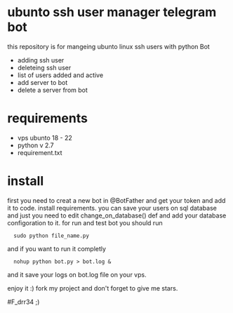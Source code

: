 # ubunto ssh user manager telegram bot
this repository is for mangeing ubunto linux ssh users with python Bot
  * adding ssh user
  * deleteing ssh user
  * list of users added and active
  * add server to bot
  * delete a server from bot

# requirements
  
  * vps ubunto 18 - 22
  * python v 2.7
  * requirement.txt

# install
first you need to creat a new bot in @BotFather and get your token and add it to code.
install requirements.
you can save your users on sql database and just you need to edit change_on_database() def and add your database configoration to it.
for run and test bot you should run 

      sudo python file_name.py

and if you want to run it completly

      nohup python bot.py > bot.log &
      
and it save your logs on bot.log file on your vps.

enjoy it :) fork my project and don't forget to give me stars.

#F_drr34 ;)